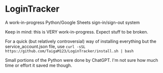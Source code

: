 # LoginTracker
A work-in-progress Python/Google Sheets sign-in/sign-out system

Keep in mind: this is VERY work-in-progress. Expect stuff to be broken.

For a quick (but relatively controversial) way of installing everything but the service_account.json file, use `curl -sSL https://github.com/TaigaM123/LoginTracker/install.sh | bash`

Small portions of the Python were done by ChatGPT. I'm not sure how much time or effort it saved me though.
